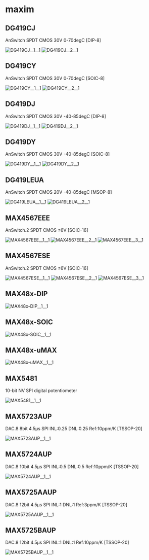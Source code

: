# maxim

## DG419CJ
AnSwitch SPDT CMOS 30V 0-70degC [DIP-8]

![DG419CJ__1__1](/images/Vishay__DG449DS__1__1.png?raw=true) 
![DG419CJ__2__1](/images/maxim__DG419CJ__2__1.png?raw=true) 

## DG419CY
AnSwitch SPDT CMOS 30V 0-70degC [SOIC-8]

![DG419CY__1__1](/images/Vishay__DG449DS__1__1.png?raw=true) 
![DG419CY__2__1](/images/maxim__DG419CJ__2__1.png?raw=true) 

## DG419DJ
AnSwitch SPDT CMOS 30V -40-85degC [DIP-8]

![DG419DJ__1__1](/images/Vishay__DG449DS__1__1.png?raw=true) 
![DG419DJ__2__1](/images/maxim__DG419CJ__2__1.png?raw=true) 

## DG419DY
AnSwitch SPDT CMOS 30V -40-85degC [SOIC-8]

![DG419DY__1__1](/images/Vishay__DG449DS__1__1.png?raw=true) 
![DG419DY__2__1](/images/maxim__DG419CJ__2__1.png?raw=true) 

## DG419LEUA
AnSwitch SPDT CMOS 20V -40-85degC [MSOP-8]

![DG419LEUA__1__1](/images/Vishay__DG449DS__1__1.png?raw=true) 
![DG419LEUA__2__1](/images/maxim__DG419CJ__2__1.png?raw=true) 

## MAX4567EEE
AnSwitch.2 SPDT CMOS ±6V [SOIC-16]

![MAX4567EEE__1__1](/images/maxim__MAX4567EEE__1__1.png?raw=true) 
![MAX4567EEE__2__1](/images/maxim__MAX4567EEE__2__1.png?raw=true) 
![MAX4567EEE__3__1](/images/maxim__MAX4567EEE__3__1.png?raw=true) 

## MAX4567ESE
AnSwitch.2 SPDT CMOS ±6V [SOIC-16]

![MAX4567ESE__1__1](/images/maxim__MAX4567EEE__1__1.png?raw=true) 
![MAX4567ESE__2__1](/images/maxim__MAX4567EEE__2__1.png?raw=true) 
![MAX4567ESE__3__1](/images/maxim__MAX4567ESE__3__1.png?raw=true) 

## MAX48x-DIP
![MAX48x-DIP__1__1](/images/TexasInstruments__SN75176BDR__1__1.png?raw=true) 

## MAX48x-SOIC
![MAX48x-SOIC__1__1](/images/TexasInstruments__SN75176BDR__1__1.png?raw=true) 

## MAX48x-uMAX
![MAX48x-uMAX__1__1](/images/maxim__MAX48x-uMAX__1__1.png?raw=true) 

## MAX5481
10-bit NV SPI digital potentiometer

![MAX5481__1__1](/images/maxim__MAX5481__1__1.png?raw=true) 

## MAX5723AUP
DAC.8 8bit 4.5µs SPI INL:0.25 DNL:0.25 Ref:10ppm/K [TSSOP-20]

![MAX5723AUP__1__1](/images/maxim__MAX5723AUP__1__1.png?raw=true) 

## MAX5724AUP
DAC.8 10bit 4.5µs SPI INL:0.5 DNL:0.5 Ref:10ppm/K [TSSOP-20]

![MAX5724AUP__1__1](/images/maxim__MAX5723AUP__1__1.png?raw=true) 

## MAX5725AAUP
DAC.8 12bit 4.5µs SPI INL:1 DNL:1 Ref:3ppm/K [TSSOP-20]

![MAX5725AAUP__1__1](/images/maxim__MAX5723AUP__1__1.png?raw=true) 

## MAX5725BAUP
DAC.8 12bit 4.5µs SPI INL:1 DNL:1 Ref:10ppm/K [TSSOP-20]

![MAX5725BAUP__1__1](/images/maxim__MAX5723AUP__1__1.png?raw=true) 

